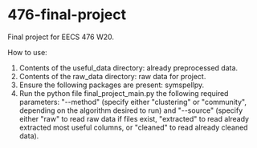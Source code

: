 # 476-final-project
Final project for EECS 476 W20.

How to use:
1. Contents of the useful_data directory: already preprocessed data.
2. Contents of the raw_data directory: raw data for project.
3. Ensure the following packages are present: symspellpy.
4. Run the python file final_project_main.py the following required parameters: "--method" (specify either "clustering" or "community", depending on the algorithm desired to run) and "--source" (specify either "raw" to read raw data if files exist, "extracted" to read already extracted most useful columns, or "cleaned" to read already cleaned data).
